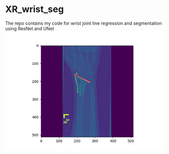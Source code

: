 # XR_wrist_seg
The repo contains  my code for  wrist joint line regression and segmentation using ResNet and UNet
![screenshot](yy.png)
